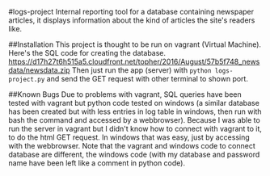#logs-project
Internal reporting tool for a database containing newspaper articles, it displays information about the kind of articles the site's readers like.

##Installation
This project is thought to be run on vagrant (Virtual Machine). Here's the SQL code for creating the database.
https://d17h27t6h515a5.cloudfront.net/topher/2016/August/57b5f748_newsdata/newsdata.zip
Then just run the app (server) with `python logs-project.py` and send the GET request with other terminal to shown port.

##Known Bugs
Due to problems with vagrant, SQL queries have been tested with vagrant but python code tested on windows (a similar database has been created but with less entries in log table in windows, then run with bash the command and accessed by a webbrowser).
Because I was able to run the server in vagrant but I didn't know how to connect with vagrant to it, to do the html GET request. In windows that was easy, just by accessing with the webbrowser.
Note that the vagrant and windows code to connect database are different, the windows code (with my database and password name have been left like a comment in python code). 
